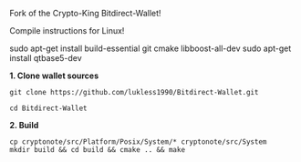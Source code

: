 Fork of the Crypto-King Bitdirect-Wallet!


Compile instructions for Linux!

sudo apt-get install build-essential git cmake libboost-all-dev
sudo apt-get install qtbase5-dev


**1. Clone wallet sources**

```
git clone https://github.com/lukless1990/Bitdirect-Wallet.git

cd Bitdirect-Wallet
```


**2. Build**

```
cp cryptonote/src/Platform/Posix/System/* cryptonote/src/System
mkdir build && cd build && cmake .. && make
```
